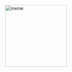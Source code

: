<img src="https://github.com/user-attachments/assets/019dcb0a-46a1-4c7f-834a-96f45d1346d2" alt="meme" width="200">
